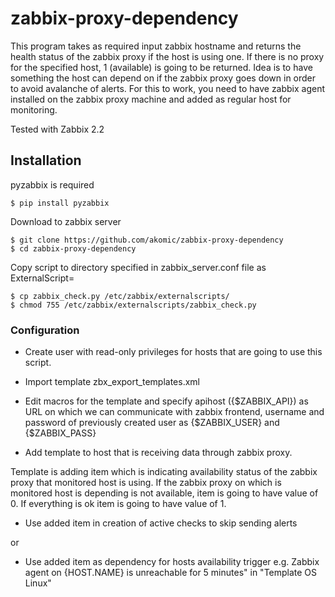 # zabbix-proxy-dependency

This program takes as required input zabbix hostname and returns the health status of the zabbix proxy if the host is using one.
If there is no proxy for the specified host, 1 (available) is going to be returned.
Idea is to have something the host can depend on if the zabbix proxy goes down in order to avoid avalanche of alerts.
For this to work, you need to have zabbix agent installed on the zabbix proxy machine and added as regular host for monitoring.

Tested with Zabbix 2.2

## Installation

pyzabbix is required
```
$ pip install pyzabbix
```

Download to zabbix server
``` 
$ git clone https://github.com/akomic/zabbix-proxy-dependency
$ cd zabbix-proxy-dependency
```

Copy script to directory specified in zabbix_server.conf file as ExternalScript=
```
$ cp zabbix_check.py /etc/zabbix/externalscripts/
$ chmod 755 /etc/zabbix/externalscripts/zabbix_check.py
```

### Configuration

- Create user with read-only privileges for hosts that are going to use this script.

- Import template zbx_export_templates.xml

- Edit macros for the template and specify apihost ({$ZABBIX_API}) as URL on which we can communicate with zabbix frontend, username and password of previously created user as {$ZABBIX_USER} and {$ZABBIX_PASS}

- Add template to host that is receiving data through zabbix proxy.

Template is adding item which is indicating availability status of the zabbix proxy that monitored host is using.
If the zabbix proxy on which is monitored host is depending is not available, item is going to have value of 0. If everything is ok item is going to have value of 1.

- Use added item in creation of active checks to skip sending alerts

or

- Use added item as dependency for hosts availability trigger e.g. Zabbix agent on {HOST.NAME} is unreachable for 5 minutes" in "Template OS Linux"
